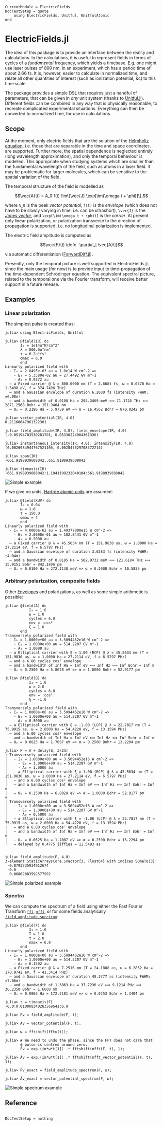 ```@meta
CurrentModule = ElectricFields
DocTestSetup = quote
    using ElectricFields, Unitful, UnitfulAtomic
end
```

# ElectricFields.jl

The idea of this package is to provide an interface between the
reality and calculations. In the calculations, it is useful to
represent fields in terms of cycles of a _fundamental_ frequency,
which yields a timebase. E.g. one might use laser pulses of 800 nm, in
an experiment, which has a period time of about 2.66 fs. It is,
however, easier to calculate in normalized time, and relate all other
quantities of interest (such as ionization potential, &c) to this time
scale.

The package provides a simple DSL that requires just a handful of
parameters, that can be given in _any_ unit system (thanks to
[Unitful.jl](https://github.com/PainterQubits/Unitful.jl)). Different
fields can be combined in any way that is physically reasonable, to
recreate complicated experimental situations. Everything can then be
converted to normalized time, for use in calculations.

## Scope

At the moment, only electric fields that are the solution of the
[Helmholtz
equation](https://en.wikipedia.org/wiki/Helmholtz_equation),
i.e. those that are separable in the time and space coordinates, are
supported. Further more, the spatial dependence is neglected entirely
(long wavelength approximation), and only the temporal behaviour is
modelled. This appropriate when studying systems which are smaller
than the fundamental wavelength of the field, such as atoms in a laser
field. It may be problematic for larger molecules, which can be
sensitive to the spatial variation of the field.

The temporal structure of the field is modelled as
```math
\vec{A}(t) = A_0 f(t) \Im\{\vec{J} \exp[\im(\omega t + \phi)]\},
```
where ``A_0`` is the peak _vector potential_, ``f(t)`` is the
_envelope_ (which does not have to be slowly varying in time, i.e. can
be ultrashort), ``\vec{J}`` is the [_Jones vector_](https://en.wikipedia.org/wiki/Jones_calculus#Jones_vector), and
``\exp[\im(\omega t + \phi)]`` is the _carrier_. At present only
linear polarization, or polarization transverse to the direction of
propagation is supported, i.e. no longitudinal polarization is
implemented.

The electric field amplitude is computed as
```math
\vec{F}(t) \defd -\partial_t \vec{A}(t)
```
via automatic differentiation
([ForwardDiff.jl](https://github.com/JuliaDiff/ForwardDiff.jl)).

Presently, only the temporal picture is well supported in
ElectricFields.jl, since the main usage (for now) is to provide input
to time-propagation of the time-dependent Schrödinger equation. The
equivalent spectral picture, related to the temporal one via the
Fourier transform, will receive better support in a future release.

## Examples

### Linear polarization

The simplest pulse is created thus:

```jldoctest index_examples
julia> using ElectricFields, Unitful

julia> @field(IR) do
       I₀ = 1e14u"W/cm^2"
       λ = 800.0u"nm"
       τ = 6.2u"fs"
       σmax = 6.0
       end
Linearly polarized field with
  - I₀ = 2.8495e-03 au = 1.0e14 W cm^-2 =>
    - E₀ = 5.3380e-02 au = 27.4492 GV m^-1
    - A₀ = 0.9372 au
  – a Fixed carrier @ λ = 800.0000 nm (T = 2.6685 fs, ω = 0.0570 Ha = 1.5498 eV, f = 374.7406 THz)
  – and a Gaussian envelope of duration 6.2000 fs (intensity FWHM; ±6.08σ)
  – and a bandwidth of 0.0108 Ha = 294.3469 meV ⟺ 71.1728 THz ⟺ 2871.2568 Bohr = 151.9404 nm
  – Uₚ = 0.2196 Ha = 5.9759 eV => α = 16.4562 Bohr = 870.8242 pm

julia> vector_potential(IR, 4.0)
0.21160647961322301

julia> field_amplitude(IR, 4.0), field_envelope(IR, 4.0)
(-0.05194703530281701, 0.05336224984361336)

julia> instantaneous_intensity(IR, 4.0), intensity(IR, 4.0)
(0.0026984944767521166, 0.002847529708372214)

julia> span(IR)
-661.9198939608042..661.9198939608042

julia> timeaxis(IR)
-661.9198939608042:1.1041199232040104:661.9198939608042
```

![Simple example](figures/index_example.svg)

If we give no units, [Hartree atomic
units](https://en.wikipedia.org/wiki/Hartree_atomic_units) are assumed:
```jldoctest index_examples
julia> @field(XUV) do
       I₀ = 0.04
       ω = 1.0
       τ = 150.0
       σmax = 4
       end
Linearly polarized field with
  - I₀ = 4.0000e-02 au = 1.40377808e15 W cm^-2 =>
    - E₀ = 2.0000e-01 au = 102.8441 GV m^-1
    - A₀ = 0.2000 au
  – a Fixed carrier @ λ = 45.5634 nm (T = 151.9830 as, ω = 1.0000 Ha = 27.2114 eV, f = 6.5797 PHz)
  – and a Gaussian envelope of duration 3.6283 fs (intensity FWHM; ±4.04σ)
  – and a bandwidth of 0.0185 Ha = 502.9732 meV ⟺ 121.6184 THz ⟺ 15.9151 Bohr = 842.1896 pm
  – Uₚ = 0.0100 Ha = 272.1138 meV => α = 0.2000 Bohr = 10.5835 pm
```

### Arbitrary polarization, composite fields

Other [Envelopes](@ref) and polarizations, as well as some simple arithmetic is possible:
```jldoctest index_examples
julia> @field(A) do
           I₀ = 1.0
           ω = 1.0
           cycles = 6.0
           env = :cos²
           ξ = 1.0
       end
Transversely polarized field with
  - I₀ = 1.0000e+00 au = 3.5094452e16 W cm^-2 =>
    - E₀ = 1.0000e+00 au = 514.2207 GV m^-1
    - A₀ = 1.0000 au
  – a Elliptical carrier with ξ = 1.00 (RCP) @ λ = 45.5634 nm (T = 151.9830 as, ω = 1.0000 Ha = 27.2114 eV, f = 6.5797 PHz)
  – and a 6.00 cycles cos² envelope
  – and a bandwidth of Inf Ha = Inf eV ⟺ Inf Hz ⟺ Inf Bohr = Inf m
  – Uₚ = 0.2500 Ha = 6.8028 eV => α = 1.0000 Bohr = 52.9177 pm

julia> @field(B) do
           I₀ = 1.0
           ω = 2.0
           cycles = 6.0
           env = :cos²
           ξ = -1.0
       end
Transversely polarized field with
  - I₀ = 1.0000e+00 au = 3.5094452e16 W cm^-2 =>
    - E₀ = 1.0000e+00 au = 514.2207 GV m^-1
    - A₀ = 0.5000 au
  – a Elliptical carrier with ξ = -1.00 (LCP) @ λ = 22.7817 nm (T = 75.9915 as, ω = 2.0000 Ha = 54.4228 eV, f = 13.1594 PHz)
  – and a 6.00 cycles cos² envelope
  – and a bandwidth of Inf Ha = Inf eV ⟺ Inf Hz ⟺ Inf Bohr = Inf m
  – Uₚ = 0.0625 Ha = 1.7007 eV => α = 0.2500 Bohr = 13.2294 pm

julia> F = A + delay(B, 3/2π)
┌ Transversely polarized field with
│   - I₀ = 1.0000e+00 au = 3.5094452e16 W cm^-2 =>
│     - E₀ = 1.0000e+00 au = 514.2207 GV m^-1
│     - A₀ = 1.0000 au
│   – a Elliptical carrier with ξ = 1.00 (RCP) @ λ = 45.5634 nm (T = 151.9830 as, ω = 1.0000 Ha = 27.2114 eV, f = 6.5797 PHz)
│   – and a 6.00 cycles cos² envelope
│   – and a bandwidth of Inf Ha = Inf eV ⟺ Inf Hz ⟺ Inf Bohr = Inf m
│   – Uₚ = 0.2500 Ha = 6.8028 eV => α = 1.0000 Bohr = 52.9177 pm
⊕
│ Transversely polarized field with
│   - I₀ = 1.0000e+00 au = 3.5094452e16 W cm^-2 =>
│     - E₀ = 1.0000e+00 au = 514.2207 GV m^-1
│     - A₀ = 0.5000 au
│   – a Elliptical carrier with ξ = -1.00 (LCP) @ λ = 22.7817 nm (T = 75.9915 as, ω = 2.0000 Ha = 54.4228 eV, f = 13.1594 PHz)
│   – and a 6.00 cycles cos² envelope
│   – and a bandwidth of Inf Ha = Inf eV ⟺ Inf Hz ⟺ Inf Bohr = Inf m
│   – Uₚ = 0.0625 Ha = 1.7007 eV => α = 0.2500 Bohr = 13.2294 pm
└   – delayed by 0.4775 jiffies = 11.5493 as


julia> field_amplitude(F, 4.0)
3-element StaticArraysCore.SVector{3, Float64} with indices SOneTo(3):
 -0.8793235934912674
 -0.0
  0.06802883592577502
```

![Simple polarized example](figures/index_polarized_example.svg)

### Spectra

We can compute the spectrum of a field using either the Fast Fourier
Transform [`fft`](@ref), [`nfft`](@ref), or for some fields
analytically [`field_amplitude_spectrum`](@ref):

```jldoctest
julia> @field(F) do
           I₀ = 1.0
           T = 1.0
           τ = 2.0
           σmax = 6.0
       end
Linearly polarized field with
  - I₀ = 1.0000e+00 au = 3.5094452e16 W cm^-2 =>
    - E₀ = 1.0000e+00 au = 514.2207 GV m^-1
    - A₀ = 0.1592 au
  – a Fixed carrier @ λ = 7.2516 nm (T = 24.1888 as, ω = 6.2832 Ha = 170.9742 eV, f = 41.3414 PHz)
  – and a Gaussian envelope of duration 48.3777 as (intensity FWHM; ±7.06σ)
  – and a bandwidth of 1.3863 Ha = 37.7230 eV ⟺ 9.1214 PHz ⟺ 30.2350 Bohr = 1.6000 nm
  – Uₚ = 0.0063 Ha = 172.3181 meV => α = 0.0253 Bohr = 1.3404 pm

julia> t = timeaxis(F)
-6.0:0.010008340283569641:6.0

julia> Fv = field_amplitude(F, t);

julia> Av = vector_potential(F, t);

julia> ω = fftshift(fftω(t));

julia> # We need to undo the phase, since the FFT does not care that
       # pulse is centred around zero.
       F̂v = exp.(im*ω*t[1]) .* fftshift(nfft(F, t), 1);

julia> Âv = exp.(im*ω*t[1]) .* fftshift(nfft_vector_potential(F, t), 1);

julia> F̂v_exact = field_amplitude_spectrum(F, ω);

julia> Âv_exact = vector_potential_spectrum(F, ω);
```

![Simple spectrum example](figures/index_spectrum_example.svg)

## Reference

```@index
```

```@meta
DocTestSetup = nothing
```

